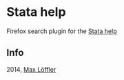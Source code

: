 Stata help
==========

Firefox search plugin for the [Stata help](http://www.stata.com/help.cgi?contents)


## Info

2014, [Max Löffler](http://www.zew.de/en/staff/mlo)
